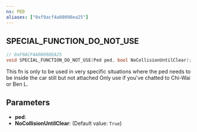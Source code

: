 ```yaml
---
ns: PED
aliases: ["0xf9acf4a08098ea25"]
---
```

## SPECIAL_FUNCTION_DO_NOT_USE

```c
// 0xF9ACF4A08098EA25
void SPECIAL_FUNCTION_DO_NOT_USE(Ped ped, bool NoCollisionUntilClear);
```

This fn is only to be used in very specific situations where the ped needs to be inside the car still but not attached Only use if you've chatted to Chi-Wai or Ben L.


## Parameters
* **ped**: 
* **NoCollisionUntilClear**: (Default value: `True`)
